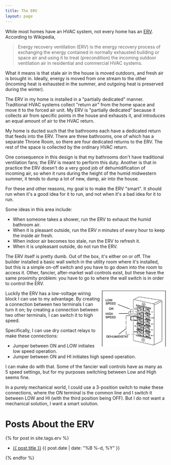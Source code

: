 ```yaml
---
title: The ERV
layout: page
---
```

While most homes have an HVAC system, not every home has an [ERV][]. According to Wikipedia,

>Energy recovery ventilation (ERV) is the energy recovery process of exchanging the energy contained in normally exhausted building or space air and using it to treat (precondition) the incoming outdoor ventilation air in residential and commercial HVAC systems.

What it means is that stale air in the house is moved outdoors, and fresh air is brought in. Ideally, energy is moved from one stream to the other (incoming heat is exhausted in the summer, and outgoing heat is preserved during the winter).

The ERV in my home is installed in a "partially dedicated" manner. Traditional HVAC systems collect "return air" from the home space and move it to the forced air unit. My ERV is "partially dedicated" because it collects air from specific points in the house and exhausts it, and introduces an equal amount of air to the HVAC return.

My home is ducted such that the bathrooms each have a dedicated return that feeds into the ERV. There are three bathrooms, one of which has a separate Throne Room, so there are four dedicated returns to the ERV. The rest of the space is collected by the ordinary HVAC return.

One consequence in this design is that my bathrooms don't have traditional ventilation fans; the ERV is meant to perform this duty. Another is that in practice the ERV doesn't do a very good job of dehumidification of incoming air, so when it runs during the height of the humid midwestern summer, it tends to dump a lot of new, damp, air into the house.

For these and other reasons, my goal is to make the ERV "smart". It should run when it's a good idea for it to run, and not when it's a bad idea for it to run.

Some ideas in this area include:

* When someone takes a shower, run the ERV to exhaust the humid bathroom air.
* When it is pleasant outside, run the ERV *n* minutes of every hour to keep the inside air fresh.
* When indoor air becomes too stale, run the ERV to refresh it.
* When it is unpleasant outside, do not run the ERV.

The ERV itself is pretty dumb. Out of the box, it's either on or off. The builder installed a basic wall switch in the utility room where it's installed, but this is a simple on-off switch and you have to go down into the room to access it. Other, fancier, after-market wall controls exist, but these have the same proximity problem: you have to go to where the wall switch is in order to control the ERV.

<img style="float: right;" src="/images/erv-lv-block.png" width="200 px" />

Luckily the ERV has a low-voltage wiring block I can use to my advantage. By creating a connection between two terminals I can turn it on; by creating a connection between two other terminals, I can switch it to high speed.

Specifically, I can use dry contact relays to make these connections:

* Jumper between ON and LOW initiates low speed operation.
* Jumper between ON and HI initiates high speed operation.

I can make do with that. Some of the fancier wall controls have as many as 5 speed settings, but for my purposes switching between Low and High seems fine.

In a purely mechanical world, I could use a 3-position switch to make these connections, where the ON terminal is the common line and I switch it between LOW and HI (with the third position being OFF). But I do not want a mechanical solution, I want a smart solution.

# Posts About the ERV

{% for post in site.tags.erv %}
<ul>
  <li>
    <a href="{{ post.url }}">{{ post.title }}</a>
    <span class="date">{{ post.date | date: "%B %-d, %Y"  }}</span>
  </li>
</ul>
{% endfor %}

[ERV]: https://en.wikipedia.org/wiki/Energy_recovery_ventilation